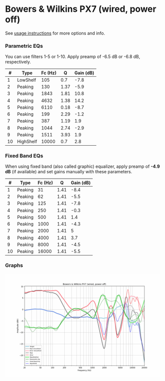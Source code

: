 # Bowers & Wilkins PX7 (wired, power off)
See [usage instructions](https://github.com/jaakkopasanen/AutoEq#usage) for more options and info.

### Parametric EQs
You can use filters 1-5 or 1-10. Apply preamp of -6.5 dB or -6.8 dB, respectively.

|   # | Type      |   Fc (Hz) |    Q |   Gain (dB) |
|-----|-----------|-----------|------|-------------|
|   1 | LowShelf  |       105 | 0.7  |        -7.8 |
|   2 | Peaking   |       130 | 1.37 |        -5.9 |
|   3 | Peaking   |      1843 | 1.81 |        10.8 |
|   4 | Peaking   |      4632 | 1.38 |        14.2 |
|   5 | Peaking   |      6110 | 0.18 |        -8.7 |
|   6 | Peaking   |       199 | 2.29 |        -1.2 |
|   7 | Peaking   |       387 | 1.19 |         1.9 |
|   8 | Peaking   |      1044 | 2.74 |        -2.9 |
|   9 | Peaking   |      1511 | 3.93 |         1.9 |
|  10 | HighShelf |     10000 | 0.7  |         2.8 |

### Fixed Band EQs
When using fixed band (also called graphic) equalizer, apply preamp of **-4.9 dB** (if available) and set gains manually with these parameters.

|   # | Type    |   Fc (Hz) |    Q |   Gain (dB) |
|-----|---------|-----------|------|-------------|
|   1 | Peaking |        31 | 1.41 |        -8.4 |
|   2 | Peaking |        62 | 1.41 |        -5.5 |
|   3 | Peaking |       125 | 1.41 |        -7.8 |
|   4 | Peaking |       250 | 1.41 |        -0.3 |
|   5 | Peaking |       500 | 1.41 |         1.4 |
|   6 | Peaking |      1000 | 1.41 |        -4.3 |
|   7 | Peaking |      2000 | 1.41 |         5   |
|   8 | Peaking |      4000 | 1.41 |         3.7 |
|   9 | Peaking |      8000 | 1.41 |        -4.5 |
|  10 | Peaking |     16000 | 1.41 |        -5.5 |

### Graphs
![](./Bowers%20&%20Wilkins%20PX7%20(wired,%20power%20off).png)

